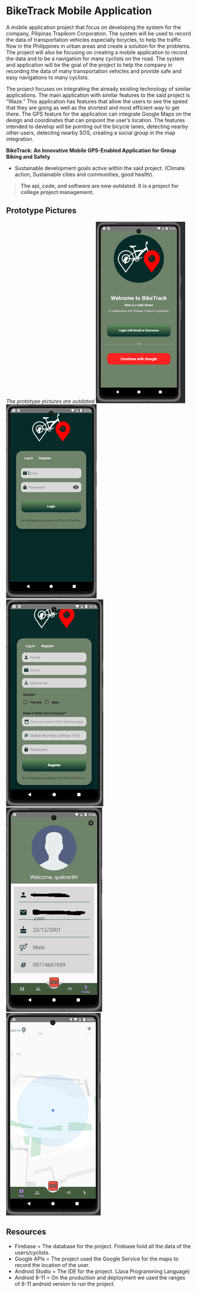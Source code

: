 # BikeTrack Mobile Application


A mobile application project that focus on developing the system for the company, Pilipinas Trapikom Corporation. The system will be used to record the data of transportation vehicles 
especially bicycles, to help the traffic flow in the Philippines in urban areas and create a solution for the problems. The project will also be focusing on creating a mobile application 
to record the data and to be a navigation for many cyclists on the road. The system and application will be the goal of the project to help the company in recording the data of many 
transportation vehicles and provide safe and easy navigations to many cyclists.

The project focuses on integrating the already existing technology of similar applications. The main application with similar features to the said project is “Waze.” This application 
has features that allow the users to see the speed that they are going as well as the shortest and most efficient way to get there. The GPS feature for the application can integrate 
Google Maps on the design and coordinates that can pinpoint the user’s location. The features intended to develop will be pointing out the bicycle lanes, detecting nearby other users, 
detecting nearby SOS, creating a social group in the map integration.

**BikeTrack: An Innovative Mobile GPS-Enabled Application for Group Biking and Safety**
- Sustainable development goals active within the said project. (Climate action, Sustainable cities and communities, good health).

> **The api, code, and software are now outdated. It is a project for college project management.**


## Prototype Pictures
*The prototype pictures are outdated*
![alt text](prototype1.png)
![alt text](prototype2.png)
![alt text](prototype3.png)
![alt text](prototype4.png)
![alt text](prototype5.png)

## Resources
- Firebase = The database for the project. Firebase hold all the data of the users/cyclists.
- Google APIs = The project used the Google Service for the maps to record the location of the user.
- Android Studio = The IDE for the project. (Java Programming Language)
- Android 8-11 = On the production and deployment we used the ranges of 8-11 android version to run the project.

